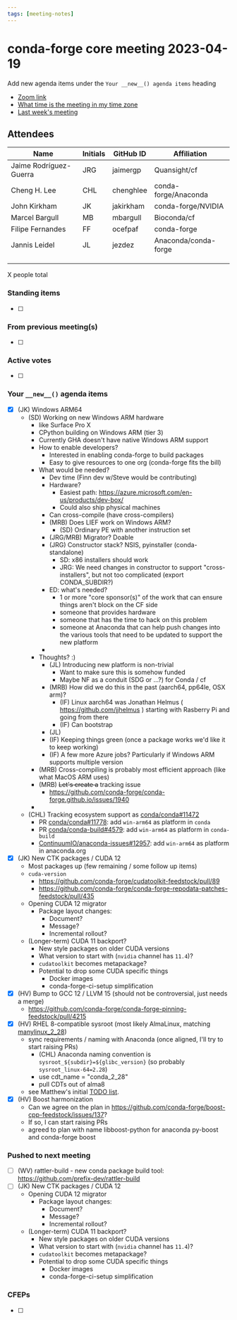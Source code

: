 ```yaml
---
tags: [meeting-notes]
---
```

# conda-forge core meeting 2023-04-19

Add new agenda items under the `Your __new__() agenda items` heading

- [Zoom link](https://zoom.us/j/9138593505?pwd=SWh3dE1IK05LV01Qa0FJZ1ZpMzJLZz09)
- [What time is the meeting in my time zone](https://dateful.com/convert/utc?t=5pm)
- [Last week's meeting](https://hackmd.io/#REPLACE_ME#)

## Attendees

| Name                    | Initials | GitHub ID        | Affiliation                 |
| ----------------------- | -------- | ---------------  | --------------------------- |
| Jaime Rodríguez-Guerra  | JRG      | jaimergp         | Quansight/cf                |
| Cheng H. Lee            | CHL      | chenghlee        | conda-forge/Anaconda        |
| John Kirkham            | JK       | jakirkham        | conda-forge/NVIDIA          |
| Marcel Bargull          | MB       | mbargull         | Bioconda/cf                 |
| Filipe Fernandes        | FF       | ocefpaf          | conda-forge                 |
| Jannis Leidel           | JL       | jezdez           | Anaconda/conda-forge        |
|                         |          |                  |                             |
|                         |          |                  |                             |
|                         |          |                  |                             |

X people total

### Standing items

- [ ]

### From previous meeting(s)

- [ ]

### Active votes

- [ ]

### Your `__new__()` agenda items

- [X] (JK) Windows ARM64
    - (SD) Working on new Windows ARM hardware
        - like Surface Pro X
        - CPython building on Windows ARM (tier 3)
        - Currently GHA doesn't have native Windows ARM support
        - How to enable developers?
            - Interested in enabling conda-forge to build packages
            - Easy to give resources to one org (conda-forge fits the bill)
        - What would be needed?
            - Dev time (Finn dev w/Steve would be contributing)
            - Hardware?
                - Easiest path: https://azure.microsoft.com/en-us/products/dev-box/
                - Could also ship physical machines
            - Can cross-compile (have cross-compilers)
            - (MRB) Does LIEF work on Windows ARM?
                - (SD) Ordinary PE with another instruction set
            - (JRG/MRB) Migrator? Doable
            - (JRG) Constructor stack? NSIS, pyinstaller (conda-standalone)
              - SD: x86 installers should work
              - JRG: We need changes in constructor to support "cross-installers", but not too complicated (export CONDA_SUBDIR?)
            - ED: what's needed?
                - 1 or more "core sponsor(s)" of the work that can ensure things aren't block 
                  on the CF side
                - someone that provides hardware
                - someone that has the time to hack on this problem
                - someone at Anaconda that can help push changes into the 
                  various tools that need to be updated to support the new platform
            -
        - Thoughts? :)
            - (JL) Introducing new platform is non-trivial
                - Want to make sure this is somehow funded
                - Maybe NF as a conduit (SDG or ...?) for Conda / cf
            - (MRB) How did we do this in the past (aarch64, pp64le, OSX arm)?
                - (IF) Linux aarch64 was Jonathan Helmus ( https://github.com/jjhelmus ) starting with Rasberry Pi and going from there
                - (IF) Can bootstrap
            - (JL) 
            - (IF) Keeping things green (once a package works we'd like it to keep working)
            - (IF) A few more Azure jobs? Particularly if Windows ARM supports multiple version
        - (MRB) Cross-compiling is probably most efficient approach (like what MacOS ARM uses)
        - (MRB) ~~Let's create a~~ tracking issue
            - https://github.com/conda-forge/conda-forge.github.io/issues/1940
        - 
    - (CHL) Tracking ecosystem support as [conda/conda#11472](https://github.com/conda/conda/issues/11472)
        - PR [conda/conda#11778](https://github.com/conda/conda/pull/11778): add `win-arm64` as platform in `conda`
        - PR [conda/conda-build#4579](https://github.com/conda/conda-build/pull/4579): add `win-arm64` as platform in `conda-build`
        - [ContinuumIO/anaconda-issues#12957](https://github.com/ContinuumIO/anaconda-issues/issues/12957): add `win-arm64` as platform in anaconda.org
- [X] (JK) New CTK packages / CUDA 12
    - Most packages up (few remaining / some follow up items)
    - `cuda-version`
        - https://github.com/conda-forge/cudatoolkit-feedstock/pull/89
        - https://github.com/conda-forge/conda-forge-repodata-patches-feedstock/pull/435
    - Opening CUDA 12 migrator
        - Package layout changes:
            - Document?
            - Message?
            - Incremental rollout?
    - (Longer-term) CUDA 11 backport?
        - New style packages on older CUDA versions
        - What version to start with (`nvidia` channel has `11.4`)?
        - `cudatoolkit` becomes metapackage?
        - Potential to drop some CUDA specific things
            - Docker images
            - conda-forge-ci-setup simplification
- [x] (HV) Bump to GCC 12 / LLVM 15 (should not be controversial, just needs a merge)
  - https://github.com/conda-forge/conda-forge-pinning-feedstock/pull/4215
- [x] (HV) RHEL 8-compatible sysroot (most likely AlmaLinux, matching [manylinux_2_28](https://github.com/pypa/manylinux/issues/1282))
  - sync requirements / naming with Anaconda (once aligned, I'll try to start raising PRs)
      - (CHL) Anaconda naming convention is `sysroot_${subdir}=${glibc_version}` (so probably `sysroot_linux-64=2.28`)
      - use cdt_name = "conda_2_28"
      - pull CDTs out of alma8
  - see Matthew's initial [TODO list](https://github.com/conda-forge/conda-forge.github.io/issues/1432#issuecomment-1512315951).
- [x] (HV) Boost harmonization
  - Can we agree on the plan in https://github.com/conda-forge/boost-cpp-feedstock/issues/137?
  - If so, I can start raising PRs 
  - agreed to plan with name libboost-python for anaconda py-boost and conda-forge boost

### Pushed to next meeting

- [ ] (WV) rattler-build - new conda package build tool: https://github.com/prefix-dev/rattler-build
- [ ] (JK) New CTK packages / CUDA 12
    - Opening CUDA 12 migrator
        - Package layout changes:
            - Document?
            - Message?
            - Incremental rollout?
    - (Longer-term) CUDA 11 backport?
        - New style packages on older CUDA versions
        - What version to start with (`nvidia` channel has `11.4`)?
        - `cudatoolkit` becomes metapackage?
        - Potential to drop some CUDA specific things
            - Docker images
            - conda-forge-ci-setup simplification

### CFEPs

- [ ]
